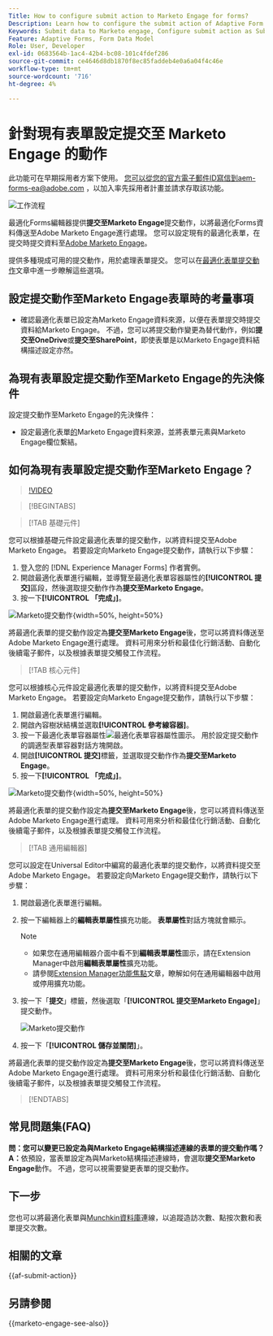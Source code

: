 ```yaml
---
Title: How to configure submit action to Marketo Engage for forms?
Description: Learn how to configure the submit action of Adaptive Form to send data to Marketo Engage.
Keywords: Submit data to Marketo engage, Configure submit action as Submit to Marketo Engage
Feature: Adaptive Forms, Form Data Model
Role: User, Developer
exl-id: 0683564b-1ac4-42b4-bc08-101c4fdef286
source-git-commit: ce4646d8db1870f8ec85faddeb4e0a6a04f4c46e
workflow-type: tm+mt
source-wordcount: '716'
ht-degree: 4%

---
```


# 針對現有表單設定提交至 Marketo Engage 的動作

<span class="preview">此功能可在早期採用者方案下使用。 您可以從您的官方電子郵件ID寫信到aem-forms-ea@adobe.com ，以加入率先採用者計畫並請求存取該功能。</span>

![工作流程](/help/forms/assets/workflow-marketo-3.png)

最適化Forms編輯器提供&#x200B;**提交至Marketo Engage**&#x200B;提交動作，以將最適化Forms資料傳送至Adobe Marketo Engage進行處理。 您可以設定現有的最適化表單，在提交時提交資料至[Adobe Marketo Engage](https://experienceleague.adobe.com/en/docs/marketo/using/home)。

提供多種現成可用的提交動作，用於處理表單提交。 您可以在[最適化表單提交動作](/help/forms/configure-submit-actions-core-components.md)文章中進一步瞭解這些選項。

## 設定提交動作至Marketo Engage表單時的考量事項

* 確認最適化表單已設定為Marketo Engage資料來源，以便在表單提交時提交資料給Marketo Engage。 不過，您可以將提交動作變更為替代動作，例如&#x200B;**提交至OneDrive**&#x200B;或&#x200B;**提交至SharePoint**，即使表單是以Marketo Engage資料結構描述設定亦然。

## 為現有表單設定提交動作至Marketo Engage的先決條件

設定提交動作至Marketo Engage的先決條件：

* 設定最適化表單[的](/help/forms/use-marketo-engage-data-source-in-form.md)Marketo Engage資料來源，並將表單元素與Marketo Engage欄位繫結。

## 如何為現有表單設定提交動作至Marketo Engage？

>[!VIDEO](https://video.tv.adobe.com/v/3442866/submit-action-marketo-engage-marketo-aem-aem-forms-engage)

>[!BEGINTABS]

>[!TAB 基礎元件]

您可以根據基礎元件設定最適化表單的提交動作，以將資料提交至Adobe Marketo Engage。 若要設定向Marketo Engage提交動作，請執行以下步驟：

1. 登入您的 [!DNL Experience Manager Forms] 作者實例。
1. 開啟最適化表單進行編輯，並導覽至最適化表單容器屬性的&#x200B;**[!UICONTROL 提交]**&#x200B;區段，然後選取提交動作作為&#x200B;**提交至Marketo Engage**。
1. 按一下&#x200B;**[!UICONTROL 「完成」]**。

![Marketo提交動作](/help/forms/assets/marketo-engage-submit-action-af.png){width=50%, height=50%}

將最適化表單的提交動作設定為&#x200B;**提交至Marketo Engage**&#x200B;後，您可以將資料傳送至Adobe Marketo Engage進行處理。 資料可用來分析和最佳化行銷活動、自動化後續電子郵件，以及根據表單提交觸發工作流程。

>[!TAB 核心元件]

您可以根據核心元件設定最適化表單的提交動作，以將資料提交至Adobe Marketo Engage。 若要設定向Marketo Engage提交動作，請執行以下步驟：

1. 開啟最適化表單進行編輯。
1. 開啟內容樹狀結構並選取&#x200B;**[!UICONTROL 參考線容器]**。
1. 按一下最適化表單容器屬性![最適化表單容器屬性](/help/forms/assets/configure-icon.svg)圖示。 用於設定提交動作的調適型表單容器對話方塊開啟。
1. 開啟&#x200B;**[!UICONTROL 提交]**&#x200B;標籤，並選取提交動作作為&#x200B;**提交至Marketo Engage**。
1. 按一下&#x200B;**[!UICONTROL 「完成」]**。

![Marketo提交動作](/help/forms/assets/marketo-engage-submit-action.png){width=50%, height=50%}

將最適化表單的提交動作設定為&#x200B;**提交至Marketo Engage**&#x200B;後，您可以將資料傳送至Adobe Marketo Engage進行處理。 資料可用來分析和最佳化行銷活動、自動化後續電子郵件，以及根據表單提交觸發工作流程。

>[!TAB 通用編輯器]

您可以設定在Universal Editor中編寫的最適化表單的提交動作，以將資料提交至Adobe Marketo Engage。 若要設定向Marketo Engage提交動作，請執行以下步驟：

1. 開啟最適化表單進行編輯。
1. 按一下編輯器上的&#x200B;**編輯表單屬性**&#x200B;擴充功能。
**表單屬性**&#x200B;對話方塊就會顯示。

   >[!NOTE]
   >
   > * 如果您在通用編輯器介面中看不到&#x200B;**編輯表單屬性**&#x200B;圖示，請在Extension Manager中啟用&#x200B;**編輯表單屬性**&#x200B;擴充功能。
   > * 請參閱[Extension Manager功能焦點](https://developer.adobe.com/uix/docs/extension-manager/feature-highlights/#enablingdisabling-extensions)文章，瞭解如何在通用編輯器中啟用或停用擴充功能。

1. 按一下「**提交**」標籤，然後選取「**[!UICONTROL 提交至Marketo Engage]**」提交動作。

   ![Marketo提交動作](/help/forms/assets/marketo-engage-submit-action-ue.png)

1. 按一下「**[!UICONTROL 儲存並關閉]**」。

將最適化表單的提交動作設定為&#x200B;**提交至Marketo Engage**&#x200B;後，您可以將資料傳送至Adobe Marketo Engage進行處理。 資料可用來分析和最佳化行銷活動、自動化後續電子郵件，以及根據表單提交觸發工作流程。

>[!ENDTABS]

## 常見問題集(FAQ)

**問：您可以變更已設定為與Marketo Engage結構描述連線的表單的提交動作嗎？**
**A：**&#x200B;依預設，當表單設定為與Marketo結構描述連線時，會選取&#x200B;**提交至Marketo Engage**&#x200B;動作。 不過，您可以視需要變更表單的提交動作。

## 下一步

您也可以將最適化表單與[Munchkin資料庫](https://experienceleague.adobe.com/en/docs/marketo/using/product-docs/administration/setup/munchkin)連線，以追蹤造訪次數、點按次數和表單提交次數。

## 相關的文章

{{af-submit-action}}

## 另請參閱

{{marketo-engage-see-also}}
